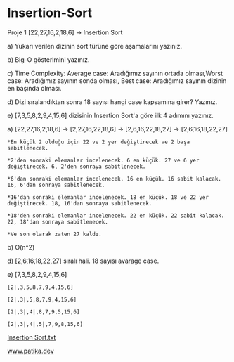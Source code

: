 # Insertion-Sort
Proje 1
[22,27,16,2,18,6] -> Insertion Sort

a) Yukarı verilen dizinin sort türüne göre aşamalarını yazınız.

b) Big-O gösterimini yazınız.

c) Time Complexity: Average case: Aradığımız sayının ortada olması,Worst case: Aradığımız sayının sonda olması, Best case: Aradığımız sayının dizinin en başında olması.

d) Dizi sıralandıktan sonra 18 sayısı hangi case kapsamına girer? Yazınız.

e) [7,3,5,8,2,9,4,15,6] dizisinin Insertion Sort'a göre ilk 4 adımını yazınız.



a) [22,27,16,2,18,6] -> [2,27,16,22,18,6] -> [2,6,16,22,18,27] -> [2,6,16,18,22,27] 

    *En küçük 2 olduğu için 22 ve 2 yer değiştirecek ve 2 başa sabitlenecek.
    
    *2'den sonraki elemanlar incelenecek. 6 en küçük. 27 ve 6 yer değiştirecek. 6, 2'den sonraya sabitlenecek.
    
    *6'dan sonraki elemanlar incelenecek. 16 en küçük. 16 sabit kalacak. 16, 6'dan sonraya sabitlenecek.
    
    *16'dan sonraki elemanlar incelenecek. 18 en küçük. 18 ve 22 yer değiştirecek. 18, 16'dan sonraya sabitlenecek.
    
    *18'den sonraki elemanlar incelenecek. 22 en küçük. 22 sabit kalacak. 22, 18'dan sonraya sabitlenecek.
    
    *Ve son olarak zaten 27 kaldı.
    
b) O(n^2)

d) [2,6,16,18,22,27] sıralı hali. 18 sayısı avarage case.

e)  [7,3,5,8,2,9,4,15,6]

    [2|,3,5,8,7,9,4,15,6]
    
    [2|,3|,5,8,7,9,4,15,6]
    
    [2|,3|,4|,8,7,9,5,15,6]
    
    [2|,3|,4|,5|,7,9,8,15,6]
    
[Insertion Sort.txt](https://github.com/seymagulsen/Insertion-Sort/files/9229515/Insertion.Sort.txt)

www.patika.dev
